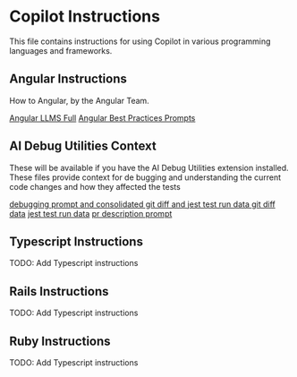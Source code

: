 # Copilot Instructions
This file contains instructions for using Copilot in various programming languages and frameworks.


## Angular Instructions
How to Angular, by the Angular Team.

[Angular LLMS Full](./angular/angular-llms-full.instructions.md)
[Angular Best Practices Prompts](./angular/angular-best-practices.instructions.md)

## AI Debug Utilities Context
These will be available if you have the AI Debug Utilities extension installed.
These files provide context for de
bugging and understanding the current code changes and how they affected the tests

[debugging prompt and consolidated git diff and jest test run data ](./ai_utilities_context/ai-debug-context.txt)
[git diff data](./ai_utilities_context/diff.txt)
[jest test run data](./ai_utilities_context/jest-output.txt)
[pr description prompt](./ai_utilities_context/pr-description-prompt.txt)

## Typescript Instructions
TODO: Add Typescript instructions

## Rails Instructions
TODO: Add Typescript instructions

## Ruby Instructions
TODO: Add Typescript instructions
